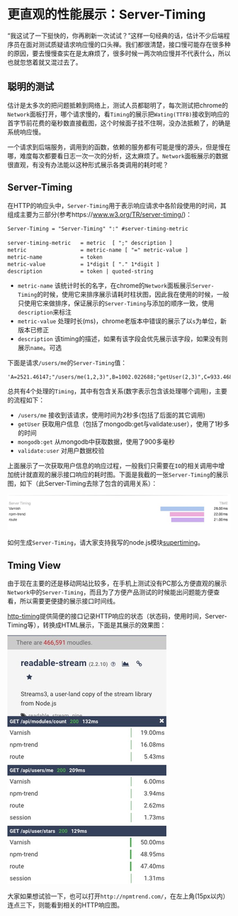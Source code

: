 # 更直观的性能展示：Server-Timing

“我这试了一下挺快的，你再刷新一次试试？”这样一句经典的话，估计不少后端程序员在面对测试质疑请求响应慢的口头禅。我们都很清楚，接口慢可能存在很多种的原因，要去慢慢查实在是太麻烦了，很多时候一两次响应慢并不代表什么，所以也就忽悠着就又混过去了。

## 聪明的测试

估计是太多次的把问题抵赖到网络上，测试人员都聪明了，每次测试把chrome的`Network`面板打开，哪个请求慢的，看`Timing`的展示把`Wating(TTFB)`接收到响应的首字节前花费的毫秒数直接截图，这个时候面子挂不住啊，没办法抵赖了，的确是系统响应慢。

一个请求到后端服务，调用到的函数，依赖的服务都有可能是慢的源头，但是慢在哪，难度每次都要看日志一次一次的分析，这太麻烦了。`Network`面板展示的数据很直观，有没有办法能以这种形式展示各类调用的耗时呢？

## Server-Timing

在HTTP的响应头中，`Server-Timing`用于表示响应请求中各阶段使用的时间，其组成主要为三部分(参考https://www.w3.org/TR/server-timing/)：

```
Server-Timing = "Server-Timing" ":" #server-timing-metric

server-timing-metric   = metric  [ ";" description ]
metric                 = metric-name [ "=" metric-value ]
metric-name            = token
metric-value           = 1*digit [ "." 1*digit ]
description            = token | quoted-string
```

- `metric-name` 该统计时长的名字，在chrome的`Network`面板展示`Server-Timing`的时候，使用它来排序展示请耗时柱状图，因此我在使用的时候，一般只使用它来做排序，保证展示的`Server-Timing`与添加的顺序一致，使用`description`来标注
- `metric-value` 处理时长(ms)，chrome老版本中错误的展示了以`s`为单位，新版本已修正
- `description` 该timing的描述，如果有该字段会优先展示该字段，如果没有则展示`name`。可选

下面是请求`/users/me`的`Server-Timing`值：

```
'A=2521.46147;"/users/me(1,2,3)",B=1002.022688;"getUser(2,3)",C=933.468153;"mongodb:get",D=54.064163;"validate:user"'
```

总共有4个处理的`Timing`，其中有包含关系(数字表示包含该处理哪个调用)，主要的流程如下：

- `/users/me` 接收到该请求，使用时间为2秒多(包括了后面的其它调用)
- `getUser` 获取用户信息（包括了mongodb:get与validate:user），使用了1秒多的时间
- `mongodb:get` 从mongodb中获取数据，使用了900多毫秒
- `validate:user` 对用户数据校验

上面展示了一次获取用户信息的响应过程，一般我们只需要在`IO`的相关调用中增加统计就直观的展示接口响应的耗时图。下面是我截的一张`Server-Timing`的展示图，如下（此Server-Timing去除了包含的调用关系）：

![](assets/server-timing.jpeg)

如何生成`Server-Timing`，请大家支持我写的node.js模块[supertiming](https://github.com/vicanso/supertiming)。

## Tming View

由于现在主要的还是移动网站比较多，在手机上测试没有PC那么方便直观的展示`Network`中的`Server-Timing`，而且为了方便产品测试的时候能出问题能方便查看，所以需要更便捷的展示接口时间线。

[http-timing](https://github.com/vicanso/http-timing)提供简便的接口记录HTTP响应的状态（状态码，使用时间，Server-Timing等），转换成HTML展示，下面是其展示的效果图：

![](assets/http-timing.jpeg)

大家如果想试验一下，也可以打开`http://npmtrend.com/`，在左上角(15px以内）连点三下，则能看到相关的HTTP响应图。
